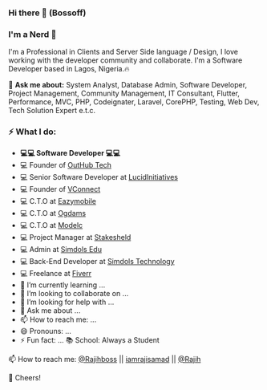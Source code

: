 ### Hi there 👋 (Bossoff)

<!--
**bossoff/bossoff** is a ✨ _special_ ✨ repository because its `README.md` (this file) appears on your GitHub profile.-->
### I'm a Nerd 🤖


I'm a Professional in Clients and Server Side language / Design, I love working with the developer community and collaborate. I'm a Software Developer based in Lagos, Nigeria.🔥

💬 <b>Ask me about:</b> System Analyst, Database Admin, Software Developer, Project Management, Community Management, IT Consultant, Flutter, Performance, MVC, PHP, Codeignater, Laravel, CorePHP, Testing, Web Dev, Tech Solution Expert e.t.c.

 <h3>⚡️ What I do:</h3>
 
- <b>💻💻 Software Developer 💻💻</b>
- 💻 Founder of <a href="">OutHub Tech</a>
- 💻 Senior Software Developer at <a href="http://lucidinitiatives.com/">LucidInitiatives</a>
- 💻 Founder of <a href="">VConnect</a>
- 💻 C.T.O at <a href="https://eazymobile.net/">Eazymobile</a>
- 💻 C.T.O at <a href="https://ogdams.com/">Ogdams</a>
- 💻 C.T.O at <a href="https://www.modelc.com.ng/">Modelc</a>
- 💻 Project Manager at <a href="">Stakesheld</a>
- 💻 Admin at <a href="http://edu.simdols.com/">Simdols Edu</a>
- 💻 Back-End Developer at <a href="http://simdols.com/">Simdols Technology</a>
- 💻 Freelance at <a href="https://fiverr.com/bossoff/">Fiverr</a>
- 🌱 I’m currently learning ...
- 👯 I’m looking to collaborate on ...
- 🤔 I’m looking for help with ...
- 💬 Ask me about ...
- 📫 How to reach me: ...
- 😄 Pronouns: ...
- ⚡ Fun fact: ...
📚 School: Always a Student
<!--
-->
📫 How to reach me: <a href="https://twitter.com/rajihboss">@Rajihboss</a> || <a href="https://rajisamad.com">iamrajisamad</a> || <a href="https://facebook.com/kvngraji.samad">@Rajih</a>

🥂 Cheers!

